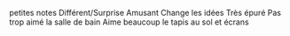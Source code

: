 petites notes
Différent/Surprise
Amusant
Change les idées
Très épuré
Pas trop aimé la salle de bain
Aime beaucoup le tapis au sol et écrans
